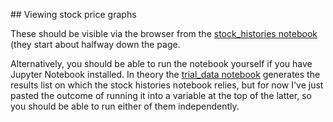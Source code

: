 ## Viewing stock price graphs

These should be visible via the browser from the [stock_histories notebook](https://github.com/Arepo/clintrial_prediction/blob/main/stock_histories.ipynb) (they start about halfway down the page. 

Alternatively, you should be able to run the notebook yourself if you have Jupyter Notebook installed. In theory the [trial_data notebook](https://github.com/Arepo/clintrial_prediction/blob/main/trial_data.ipynb) generates the results list on which the stock histories notebook relies, but for now I've just pasted the outcome of running it into a variable at the top of the latter, so you should be able to run either of them independently.
